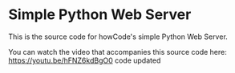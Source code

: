 Simple Python Web Server
========================

This is the source code for howCode's simple Python Web Server.

You can watch the video that accompanies this source code here: https://youtu.be/hFNZ6kdBgO0
code updated

